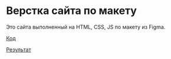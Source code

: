 # Верстка сайта по макету
Это сайта выполненный на HTML, CSS, JS по макету из Figma. <br>
<p><a href="https://github.com/1sosed9/site_1_portfolio">Код</a></p>
<p><a href="https://1sosed9.github.io/site_1_portfolio/">Результат</a></p>

